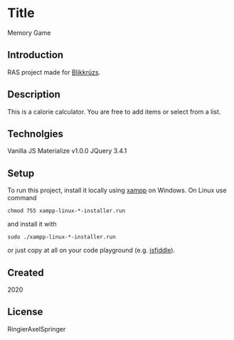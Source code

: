 # Title

Memory Game

## Introduction

RAS project made for [Blikkrúzs](https://blikkruzs.blikk.hu/szolgaltatas/kalkulator/kaloriaszamlalo/dxvkrh0).

## Description

This is a calorie calculator. You are free to add items or select from a list.

## Technolgies

Vanilla JS
Materialize v1.0.0 
JQuery 3.4.1

## Setup

To run this project, install it locally using [xampp](https://www.apachefriends.org/hu/index.html) on Windows. On Linux use command
```
chmod 755 xampp-linux-*-installer.run
```
and install it with
```
sudo ./xampp-linux-*-installer.run
```

or just copy at all on your code playground (e.g. [jsfiddle](https://jsfiddle.net/)).

## Created

2020

## License

RingierAxelSpringer